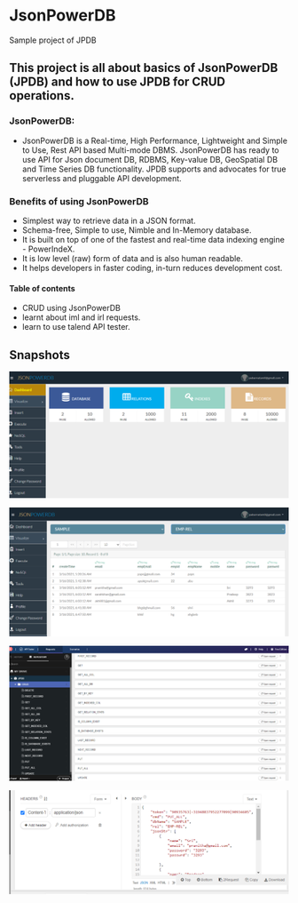 # JsonPowerDB
Sample project of JPDB
## This project is all about basics of JsonPowerDB (JPDB) and how to use JPDB for CRUD operations.


### JsonPowerDB:

- JsonPowerDB is a Real-time, High Performance, Lightweight and Simple to Use, Rest API based Multi-mode DBMS. JsonPowerDB has ready to use API for Json document DB, RDBMS, Key-value DB, GeoSpatial DB and Time Series DB functionality. JPDB supports and advocates for true serverless and pluggable API development.
### Benefits of using JsonPowerDB

- Simplest way to retrieve data in a JSON format.
- Schema-free, Simple to use, Nimble and In-Memory database.
- It is built on top of one of the fastest and real-time data indexing engine - PowerIndeX.
- It is low level (raw) form of data and is also human readable.
- It helps developers in faster coding, in-turn reduces development cost.

#### Table of contents
 - CRUD using JsonPowerDB
 - learnt about iml and irl requests.
 - learn to use talend API tester.
 
 ## Snapshots
  ![](snaps/2.PNG)
 
  ![](snaps/1.PNG)
 
  ![](snaps/4.PNG)
 
  ![](snaps/3.PNG)
 

